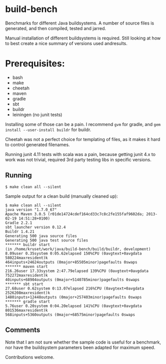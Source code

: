 # build-bench

Benchmarks for different Java buildsystems.
A number of source files is generated, and then compiled, tested and jarred.

Manual installation of different buildsystems is required.
Still looking at how to best create a nice summary of versions used andresults.


# Prerequisites:

* bash
* make
* cheetah
* maven
* gradle
* sbt
* buildr
* leiningen (no junit tests)

Installing some of those can be a pain. I recommend ```gvm``` for gradle, and ```gem install --user-install buildr``` for buildr.

Cheetah was not a perfect choice for templating of files, as it makes it hard to control generated filenames.

Running junit 4.11 tests with scala was a pain, because getting junit 4.x to work was not trivial, required 3rd party testing libs in specific versions.

## Running
```
$ make clean all --silent
```


Sample output for a clean build (manually cleaned up):
```
$ make clean all --silent
java version "1.7.0_67"
Apache Maven 3.0.5 (r01de14724cdef164cd33c7c8c2fe155faf9602da; 2013-02-19 14:51:28+0100)
Gradle 2.2.1
sbt launcher version 0.12.4
Buildr 1.4.21
Generating 500 java source files
Generating 500 java test source files
******* buildr start
(in /home/kruset/work/java/build-bench/build/buildr, development)
8.09user 0.35system 0:05.62elapsed 150%CPU (0avgtext+0avgdata 580224maxresident)k
464inputs+24624outputs (0major+85505minor)pagefaults 0swaps
******* maven start
216.26user 17.33system 2:47.79elapsed 139%CPU (0avgtext+0avgdata 752272maxresident)k
40inputs+68904outputs (0major+5140785minor)pagefaults 0swaps
******* sbt start
27.68user 0.62system 0:13.07elapsed 216%CPU (0avgtext+0avgdata 2526208maxresident)k
1480inputs+12448outputs (0major+257403minor)pagefaults 0swaps
******* gradle start
5.76user 0.20system 0:04.20elapsed 141%CPU (0avgtext+0avgdata 801536maxresident)k
568inputs+5360outputs (0major+68575minor)pagefaults 0swaps
```

## Comments

Note that I am not sure whether the sample code is useful for a benchmark,
nor have the buildsystem parameters been adapted for maximum speed.

Contributions welcome.
